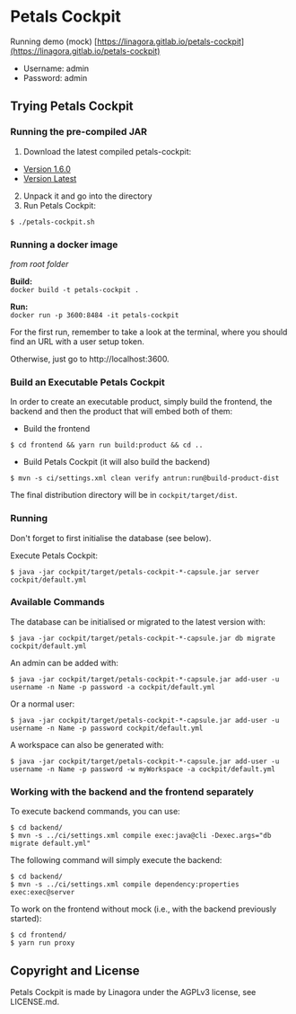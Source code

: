 # Petals Cockpit
Running demo (mock) [https://linagora.gitlab.io/petals-cockpit](https://linagora.gitlab.io/petals-cockpit)
- Username: admin
- Password: admin

## Trying Petals Cockpit

### Running the pre-compiled JAR

1. Download the latest compiled petals-cockpit:
 - [Version 1.6.0](https://gitlab.com/linagora/petals-cockpit/builds/artifacts/v1.6.0/download?job=release-product)
 - [Version Latest](https://gitlab.com/linagora/petals-cockpit/builds/artifacts/master/download?job=package-product-master)
2. Unpack it and go into the directory
3. Run Petals Cockpit:
```
$ ./petals-cockpit.sh
```

### Running a docker image

*from root folder*

**Build:**  
`docker build -t petals-cockpit .`

**Run:**  
`docker run -p 3600:8484 -it petals-cockpit`

For the first run, remember to take a look at the terminal, where you should find an URL with a user setup token.

Otherwise, just go to http://localhost:3600.


### Build an Executable Petals Cockpit

In order to create an executable product, simply build the frontend, the backend and then the product that will embed both of them:

- Build the frontend
```
$ cd frontend && yarn run build:product && cd ..
```
- Build Petals Cockpit (it will also build the backend)
```
$ mvn -s ci/settings.xml clean verify antrun:run@build-product-dist
```
The final distribution directory will be in `cockpit/target/dist`.


### Running

Don't forget to first initialise the database (see below).

Execute Petals Cockpit:
```
$ java -jar cockpit/target/petals-cockpit-*-capsule.jar server cockpit/default.yml
```

### Available Commands


The database can be initialised or migrated to the latest version with:
```
$ java -jar cockpit/target/petals-cockpit-*-capsule.jar db migrate cockpit/default.yml
```
An admin can be added with:
```
$ java -jar cockpit/target/petals-cockpit-*-capsule.jar add-user -u username -n Name -p password -a cockpit/default.yml
```
Or a normal user:
```
$ java -jar cockpit/target/petals-cockpit-*-capsule.jar add-user -u username -n Name -p password cockpit/default.yml
```
A workspace can also be generated with:
```
$ java -jar cockpit/target/petals-cockpit-*-capsule.jar add-user -u username -n Name -p password -w myWorkspace -a cockpit/default.yml
```

### Working with the backend and the frontend separately

To execute backend commands, you can use:
```
$ cd backend/
$ mvn -s ../ci/settings.xml compile exec:java@cli -Dexec.args="db migrate default.yml"
```

The following command will simply execute the backend:
```
$ cd backend/
$ mvn -s ../ci/settings.xml compile dependency:properties exec:exec@server
```

To work on the frontend without mock (i.e., with the backend previously started):
```
$ cd frontend/
$ yarn run proxy
```

## Copyright and License

Petals Cockpit is made by Linagora under the AGPLv3 license, see LICENSE.md.
